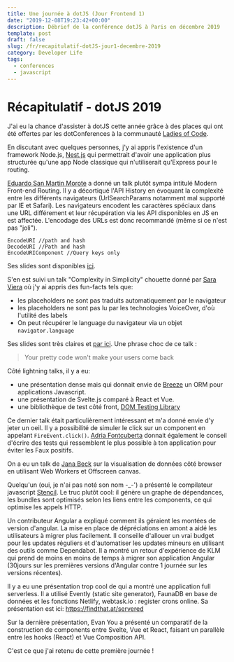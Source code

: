 ```yaml
---
title: Une journée à dotJS (Jour Frontend 1)
date: "2019-12-08T19:23:42+00:00"
description: Débrief de la conférence dotJS à Paris en décembre 2019
template: post
draft: false
slug: /fr/recapitulatif-dotJS-jour1-decembre-2019
category: Developer Life
tags:
  - conferences
  - javascript
---
```


# Récapitulatif - dotJS 2019 

J'ai eu la chance d'assister à dotJS cette année grâce à des places qui ont été offertes par les dotConferences à la communauté <a href="https://paris.ladiesofcode.com/" target="_blank">Ladies of Code</a>. 

En discutant avec quelques personnes, j'y ai appris l'existence d'un framework Node.js, <a href="https://docs.nestjs.com/">Nest.js</a> qui permettrait d'avoir une application plus structurée qu'une app Node classique qui n'utiliserait qu'Express pour le routing.

<a href="https://twitter.com/posva">Eduardo San Martin Morote</a> a donné un talk plutôt sympa intitulé Modern Front-end Routing. Il y a décortiqué l'API History en évoquant la complexité entre les différents navigateurs (UrlSearchParams notamment mal supporté par IE et Safari). Les navigateurs encodent les caractères spéciaux dans une URL différement et leur récupération via les API disponibles en JS en est affectée. L'encodage des URLs est donc recommandé (même si ce n'est pas "joli"). 
```
EncodeURI //path and hash
DecodeURI //Path and hash
EncodeURIComponent //Query keys only
```
Ses slides sont disponibles <a href="https://modern-frontend-routing-dot19.netlify.com/assets/player/keynotedhtmlplayer" target="_blank">ici</a>.

S'en est suivi un talk "Complexity in Simplicity" chouette donné par <a href="https://twitter.com/NikkitaFTW">Sara Viera</a> où j'y ai appris des fun-facts tels que: 
- les placeholders ne sont pas traduits automatiquement par le navigateur
- les placeholders ne sont pas lu par les technologies VoiceOver, d'où l'utilité des labels
- On peut récupérer le language du navigateur via un objet `navigator.language`


Ses slides sont très claires et <a href="https://complexity-in-simplicity.surge.sh/">par ici</a>. Une phrase choc de ce talk :

> Your pretty code won't make your users come back

Côté lightning talks, il y a eu:
- une présentation dense mais qui donnait envie de <a href="https://breeze.github.io/doc-js/">Breeze</a> un ORM pour applications Javascript. 
- une présentation de Svelte.js comparé à React et Vue.
- une bibliothèque de test côté front, <a href="https://testing-library.com/docs/dom-testing-library/intro">DOM Testing Library</a>

Ce dernier talk était particulièrement intéressant et m'a donné envie d'y jeter un oeil. Il y a possibilité de simuler le click sur un component en appelant `FireEvent.click()`. <a href="https://twitter.com/afontq">Adria Fontcuberta</a> donnait également le conseil d'écrire des tests qui ressemblent le plus possible à ton application pour éviter les Faux positifs.

On a eu un talk de <a href="https://twitter.com/ipancreas">Jana Beck</a> sur la visualisation de données côté browser en utilisant Web Workers et Offscreen canvas. 

Quelqu'un (oui, je n'ai pas noté son nom -_-') a présenté le compilateur javascript <a href="https://stenciljs.com/">Stencil</a>. Le truc plutôt cool: il génère un graphe de dépendances, les bundles sont optimisés selon les liens entre les components, ce qui optimise les appels HTTP. 

Un contributeur Angular a expliqué comment ils géraient les montées de version d'angular. La mise en place de dépréciations en amont a aidé les utilisateurs à migrer plus facilement. Il conseille d'allouer un vrai budget pour les updates réguliers et d'automatiser les updates mineurs en utilisant des outils comme Dependabot. Il a montré un retour d'expérience de KLM qui prend de moins en moins de temps à migrer son application Angular (30jours sur les premières versions d'Angular contre 1 journée sur les versions récentes).

Il y a eu une présentation trop cool de qui a montré une application full serverless. Il a utilisé Evently (static site generator), FaunaDB en base de données et les fonctions Netlify, webtask.io : register crons online. Sa présentation est ici: https://findthat.at/servered

Sur la dernière présentation, Evan You a présenté un comparatif de la construction de components entre Svelte, Vue et React, faisant un parallèle entre les hooks (React) et Vue Composition API. 

C'est ce que j'ai retenu de cette première journée ! 